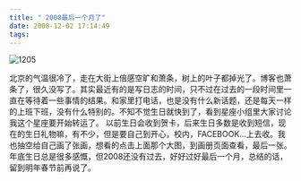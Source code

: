 ```yaml
---
title: " 2008最后一个月了"
date: 2008-12-02 17:14:49
tags:
---
```


![1205](../../../images/2008/12/1205.jpg) 

北京的气温很冷了，走在大街上倍感空旷和萧条，树上的叶子都掉光了。博客也萧条了，很久没写了。其实最近有的是写日志的时间，只不过在过去的一段时间里一直在等待着一些事情的结果。和家里打电话，也是没有什么新话题，还是每天一样的上班下班，没有什么特别的。不知不觉生日就快到了，看到星座小组里大家讨论我这个星座要开始转运了。 以前生日会收到贺卡，后来生日多数是收到短信，现在的生日礼物嘛，有不少，但是要自己到开心，校内，FACEBOOK...上去收。我也抽空给自己画了张画，想看的点击上面那个大图，到画册页面查看，最后一张。 年底生日总是很多感慨，但2008还没有过去，好好过好最后一个月，总结的话，留到明年春节前再说了。
